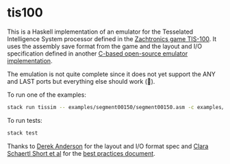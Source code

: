 # tis100

This is a Haskell implementation of an emulator for the Tesselated Intelligence System processor defined in the [Zachtronics game TIS-100](http://www.zachtronics.com/tis-100/). It uses the assembly save format from the game and the layout and I/O specification defined in another [C-based open-source emulator implementation](https://github.com/Phlarx/tis).

The emulation is not quite complete since it does not yet support the ANY and LAST ports but everything else should work (🤞).

To run one of the examples:
```sh
stack run tissim -- examples/segment00150/segment00150.asm -c examples/segment00150/segment00150.cfg
```

To run tests:
```sh
stack test
```

Thanks to [Derek Anderson](https://github.com/Phlarx) for the layout and I/O format spec and [Clara Schaertl Short et al](https://github.com/kk4ead) for the [best practices document](https://kk4ead.github.io/tis-100/).
